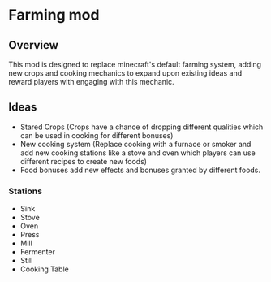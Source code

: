 # Farming mod

## Overview
This mod is designed to replace minecraft's default farming system, adding new crops and cooking mechanics to expand upon existing ideas and reward players with engaging with this mechanic.

## Ideas
- Stared Crops (Crops have a chance of dropping different qualities which can be used in cooking for different bonuses)
- New cooking system (Replace cooking with a furnace or smoker and add new cooking stations like a stove and oven which players can use different recipes to create new foods)
- Food bonuses add new effects and bonuses granted by different foods.


### Stations
- Sink
- Stove
- Oven
- Press
- Mill
- Fermenter
- Still
- Cooking Table